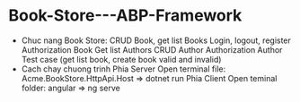# Book-Store---ABP-Framework
- Chuc nang Book Store:
  CRUD Book, get list Books
  Login, logout, register
  Authorization Book
  Get list Authors
  CRUD Author
  Authorization Author
  Test case (get list book, create book valid and invalid)
- Cach chay chuong trinh
  Phia Server
  Open terminal file: Acme.BookStore.HttpApi.Host => dotnet run 
  Phia Client
  Open teminal folder: angular => ng serve

